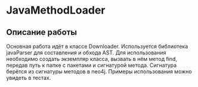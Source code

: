 # JavaMethodLoader
## Описание работы

Основная работа идёт в классе Downloader. Используется библиотека javaParser для составления и обхода AST. Для использования необходимо создать экземпляр класса, вызвать в нём метод find, передав путь к папке с пакетами и сигнатурой метода. Сигнатура берётся из сигнатуры методов в neo4j. Примеры использования можно увидеть в тестах.
